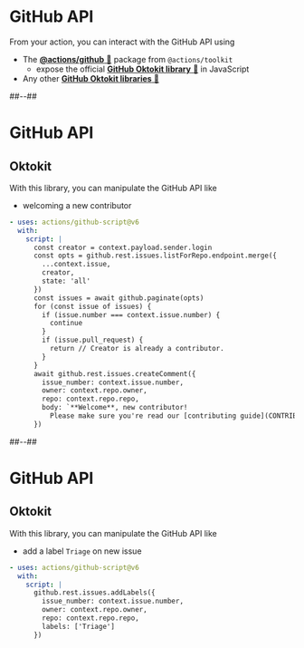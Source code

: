 <!-- .slide: -->

# GitHub API

From your action, you can interact with the GitHub API using

- The [**@actions/github** 🔗](https://github.com/actions/toolkit) package from `@actions/toolkit`
  - expose the official [**GitHub Oktokit library** 🔗](https://octokit.github.io/rest.js/v18) in JavaScript
- Any other [**GitHub Oktokit libraries** 🔗](https://docs.github.com/en/rest/overview/libraries)

##--##

# GitHub API

## Oktokit

With this library, you can manipulate the GitHub API like

- welcoming a new contributor

```yaml
- uses: actions/github-script@v6
  with:
    script: |
      const creator = context.payload.sender.login
      const opts = github.rest.issues.listForRepo.endpoint.merge({
        ...context.issue,
        creator,
        state: 'all'
      })
      const issues = await github.paginate(opts)
      for (const issue of issues) {
        if (issue.number === context.issue.number) {
          continue
        }
        if (issue.pull_request) {
          return // Creator is already a contributor.
        }
      }
      await github.rest.issues.createComment({
        issue_number: context.issue.number,
        owner: context.repo.owner,
        repo: context.repo.repo,
        body: `**Welcome**, new contributor!
          Please make sure you're read our [contributing guide](CONTRIBUTING.md) and we look forward to reviewing your Pull request shortly ✨`
      })
```

##--##

# GitHub API

## Oktokit

With this library, you can manipulate the GitHub API like

- add a label `Triage` on new issue

```yaml
- uses: actions/github-script@v6
  with:
    script: |
      github.rest.issues.addLabels({
        issue_number: context.issue.number,
        owner: context.repo.owner,
        repo: context.repo.repo,
        labels: ['Triage']
      })
```
